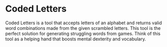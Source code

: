 # Coded Letters
Coded Letters is a tool that accepts letters of an alphabet and returns valid word combinations made from the given scrambled letters.
This tool is the perfect solution for generating struggling words from games. Think of this tool as a helping hand that boosts mental dexterity and vocabulary.
